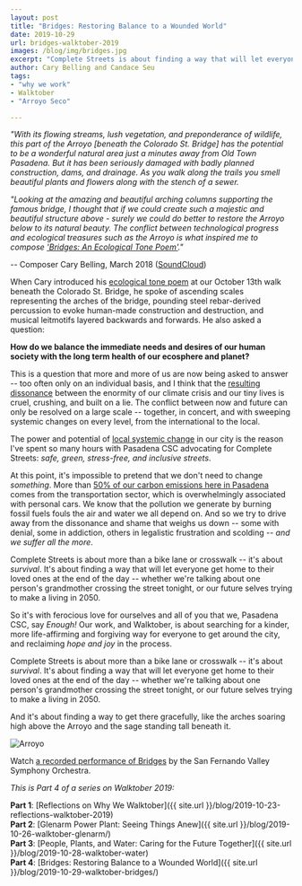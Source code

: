 ```yaml
---
layout: post
title: "Bridges: Restoring Balance to a Wounded World"
date: 2019-10-29
url: bridges-walktober-2019
images: /blog/img/bridges.jpg
excerpt: "Complete Streets is about finding a way that will let everyone get home to their loved ones at the end of the day -- whether we're talking about one person's grandmother crossing the street tonight, or our future selves trying to make a living in 2050."
author: Cary Belling and Candace Seu
tags:
- "why we work"
- Walktober
- "Arroyo Seco"

---
```


*"With its flowing streams, lush vegetation, and preponderance of wildlife, this part of the Arroyo [beneath the Colorado St. Bridge] has the potential to be a wonderful natural area just a minutes away from Old Town Pasadena. But it has been seriously damaged with badly planned construction, dams, and drainage. As you walk along the trails you smell beautiful plants and flowers along with the stench of a sewer.*

*"Looking at the amazing and beautiful arching columns supporting the famous bridge, I thought that if we could create such a majestic and beautiful structure above - surely we could do better to restore the Arroyo below to its natural beauty. The conflict between technological progress and ecological treasures such as the Arroyo is what inspired me to compose ['Bridges: An Ecological Tone Poem'](https://www.youtube.com/watch?v=1RgySAShbsY)."* 

-- Composer Cary Belling, March 2018 ([SoundCloud](https://soundcloud.com/carybelling/tracks))

When Cary introduced his [ecological tone poem](https://www.youtube.com/watch?v=1RgySAShbsY) at our October 13th walk beneath the Colorado St. Bridge, he spoke of ascending scales representing the arches of the bridge, pounding steel rebar-derived percussion to evoke human-made construction and destruction, and musical leitmotifs layered backwards and forwards. He also asked a question: 

**How do we balance the immediate needs and desires of our human society with the long term health of our ecosphere and planet?** 

This is a question that more and more of us are now being asked to answer -- too often only on an individual basis, and I think that the [resulting dissonance](https://twitter.com/MaryHeglar/status/1188264016902283264) between the enormity of our climate crisis and our tiny lives is cruel, crushing, and built on a lie. The conflict between now and future can only be resolved on a large scale -- together, in concert, and with sweeping systemic changes on every level, from the international to the local.

The power and potential of [local systemic change](https://rael.berkeley.edu/2018/04/new-rael-publication-highlights-carbon-footprint-planning-quantifying-local-and-state-mitigation-opportunities-for-700-california-cities/) in our city is the reason I've spent so many hours with Pasadena CSC advocating for Complete Streets: *safe, green, stress-free, and inclusive streets*. 

At this point, it's impossible to pretend that we don't need to change *something*. More than [50% of our carbon emissions here in Pasadena](https://twitter.com/qpy/status/1182354608007417857) comes from the transportation sector, which is overwhelmingly associated with personal cars. We know that the pollution we generate by burning fossil fuels fouls the air and water we all depend on. And so we try to drive away from the dissonance and shame that weighs us down -- some with denial, some in addiction, others in legalistic frustration and scolding -- *and we suffer all the more*. 

<div class="pulledquote">Complete Streets is about more than a bike lane or crosswalk -- it's about <em>survival</em>. It's about finding a way that will let everyone get home to their loved ones at the end of the day -- whether we're talking about one person's grandmother crossing the street tonight, or our future selves trying to make a living in 2050.</div>

So it's with ferocious love for ourselves and all of you that we, Pasadena CSC, say *Enough!* Our work, and Walktober, is about searching for a kinder, more life-affirming and forgiving way for everyone to get around the city, and reclaiming *hope and joy* in the process.

Complete Streets is about more than a bike lane or crosswalk -- it's about *survival*. It's about finding a way that will let everyone get home to their loved ones at the end of the day -- whether we're talking about one person's grandmother crossing the street tonight, or our future selves trying to make a living in 2050. 

And it's about finding a way to get there gracefully, like the arches soaring high above the Arroyo and the sage standing tall beneath it.

<img class="img-fluid" alt="Arroyo" src="{{ site.url }}/blog/img/bridges.jpg" />

Watch [a recorded performance of Bridges](https://www.youtube.com/watch?v=1RgySAShbsY) by the San Fernando Valley Symphony Orchestra.


*This is Part 4 of a series on Walktober 2019:*

**Part 1**: [Reflections on Why We Walktober]({{ site.url }}/blog/2019-10-23-reflections-walktober-2019)  
**Part 2**: [Glenarm Power Plant: Seeing Things Anew]({{ site.url }}/blog/2019-10-26-walktober-glenarm/)  
**Part 3**: [People, Plants, and Water: Caring for the Future Together]({{ site.url }}/blog/2019-10-28-walktober-water)  
**Part 4**: [Bridges: Restoring Balance to a Wounded World]({{ site.url }}/blog/2019-10-29-walktober-bridges/)